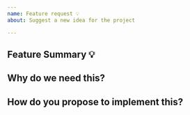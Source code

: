 ```yaml
---
name: Feature request 💡
about: Suggest a new idea for the project

---
```


<!-- Please search existing issues to avoid creating duplicates. -->

## Feature Summary 💡
<!-- A clear and concise description of the feature proposal: -->



## Why do we need this?
<!-- Please explain the motivation, how it will be used, etc. -->



## How do you propose to implement this?
<!-- Please think about how this could be added. Can you add this and submit a PR? -->


